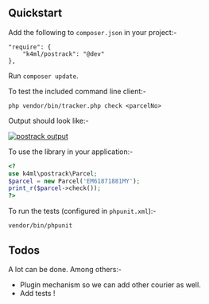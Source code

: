 ## Quickstart

Add the following to `composer.json` in your project:-

    "require": {
        "k4ml/postrack": "@dev"
    },

Run `composer update`.

To test the included command line client:-

    php vendor/bin/tracker.php check <parcelNo>

Output should look like:-

<a href="http://imgur.com/LSIeEeK"><img src="http://i.imgur.com/LSIeEeK.png" title="postrack output" /></a>

To use the library in your application:-

```php
<?
use k4ml\postrack\Parcel;
$parcel = new Parcel('EM61871881MY');
print_r($parcel->check());
?>
```

To run the tests (configured in `phpunit.xml`):-

```console
vendor/bin/phpunit
```

## Todos
A lot can be done. Among others:-

* Plugin mechanism so we can add other courier as well.
* Add tests !
